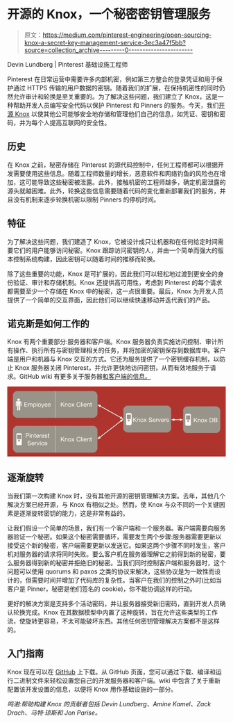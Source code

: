 # 开源的 Knox，一个秘密密钥管理服务

> 原文：<https://medium.com/pinterest-engineering/open-sourcing-knox-a-secret-key-management-service-3ec3a47f5bb?source=collection_archive---------0----------------------->

Devin Lundberg | Pinterest 基础设施工程师

Pinterest 在日常运营中需要许多内部机密，例如第三方整合的登录凭证和用于保护通过 HTTPS 传输的用户数据的密钥。随着我们的扩展，在保持机密性的同时仍然允许审计和轮换是至关重要的。为了解决这些问题，我们建立了 Knox，这是一种帮助开发人员编写安全代码以保护 Pinterest 和 Pinners 的服务。今天，我们[开源 Knox](https://github.com/pinterest/knox) 以使其他公司能够安全地存储和管理他们自己的信息，如凭证、密钥和密码，并为每个人提高互联网的安全性。

## 历史

在 Knox 之前，秘密存储在 Pinterest 的源代码控制中，任何工程师都可以根据开发需要使用这些信息。随着工程师数量的增长，恶意软件和网络钓鱼的风险也在增加，这可能导致这些秘密被泄露。此外，接触机密的工程师越多，确定机密泄露的源头就越困难。此外，轮换这些信息需要随着代码的变化重新部署我们的服务，并且没有机制来逐步轮换机密以限制 Pinners 的停机时间。

## 特征

为了解决这些问题，我们建造了 Knox，它被设计成只让机器和在任何给定时间需要它们的用户能够访问秘密。Knox 跟踪访问密钥的人，并由一个简单而强大的版本控制系统构建，因此密钥可以随着时间的推移而轮换。

除了这些重要的功能，Knox 是可扩展的，因此我们可以轻松地过渡到更安全的身份验证、审计和存储机制。Knox 还提供高可用性，考虑到 Pinterest 的每个请求都需要至少一个存储在 Knox 中的秘密，这一点很重要。最后，Knox 为开发人员提供了一个简单的交互界面，因此他们可以继续快速移动并迭代我们的产品。

## 诺克斯是如何工作的

Knox 有两个重要部分:服务器和客户端。Knox 服务器负责实施访问控制、审计所有操作、执行所有与密钥管理相关的任务，并将加密的密钥保存到数据库中。客户端是用户和机器与 Knox 交互的方式。它还为服务提供了一个密钥缓存机制，以防止 Knox 服务器关闭 Pinterest，并允许更快地访问密钥，从而有效地服务于请求。GitHub wiki 有更多关于服务器[和客户端](https://github.com/pinterest/knox/wiki/Knox-API-Serve)[的信息。](https://github.com/pinterest/knox/wiki/Knox-Client)

![](img/ee9e4e176f5af3fc02576320508a2eec.png)

## 逐渐旋转

当我们第一次构建 Knox 时，没有其他开源的密钥管理解决方案。去年，其他几个解决方案已经开源，与 Knox 有相似之处。然而，使 Knox 与众不同的一个关键因素是逐渐旋转密钥的能力，这是非常有益的。

让我们假设一个简单的场景，我们有一个客户端和一个服务器。客户端需要向服务器验证一个秘密。如果这个秘密需要循环，需要发生两个步骤:服务器需要更新以接受这个新的秘密，客户端需要更新以发送它。如果这两个步骤不同时发生，客户机对服务器的请求将同时失败。要么客户机在服务器理解它之前得到新的秘密，要么服务器得到新的秘密并拒绝旧的秘密。当我们同时控制客户端和服务器时，这个问题可以使用 quorums 和 paxos 之类的协议来解决，这些协议是为一致性而设计的，但需要时间并增加了代码库的复杂性。当客户在我们的控制之外时(比如当客户是 Pinner，秘密是他们签名的 cookie)，你不能协调这样的行动。

更好的解决方案是支持多个活动密码，并让服务器接受新旧密码，直到开发人员确认轮换完成。Knox 在其数据模型中内置了这种旋转，旨在允许这些类型的工作流，使旋转更容易，不太可能破坏东西。其他任何密钥管理解决方案都不是这样的。

## 入门指南

Knox 现在可以在 [GitHub](http://github.com/pinterest/knox) 上下载。从 GitHub 页面，您可以通过下载、编译和运行二进制文件来轻松设置您自己的开发服务器和客户端。wiki 中包含了关于重新配置该开发设置的信息，以便将 Knox 用作基础设施的一部分。

*鸣谢:帮助构建 Knox 的贡献者包括 Devin Lundberg、Amine Kamel、Zack Drach、马特·琼斯和 Jon Parise。*